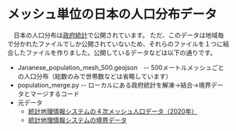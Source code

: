 # メッシュ単位の日本の人口分布データ
　日本の人口分布は[政府統計](https://www.e-stat.go.jp/gis/statmap-search?page=1&type=1&toukeiCode=00200521)で公開されています。
ただ、このデータは地域毎で分かれたファイルでしか公開されていないため、それらのファイルを１つに結合したファイルを作りました。公開しているデータなどは以下の通りです。

- Jananese_population_mesh_500.geojson　-- 500メートルメッシュごとの人口分布（総数のみで世帯数などは省略しています）
- population_merge.py -- ローカルにある政府統計を解凍→結合→境界データとマージするコード
- 元データ
  - [統計地理情報システムの４次メッシュ人口データ（2020年）](https://www.e-stat.go.jp/gis/statmap-search?page=1&type=1&toukeiCode=00200521&toukeiYear=2020&aggregateUnit=H&serveyId=H002005112020&statsId=T001101)
  - [統計地理情報システムの境界データ](https://www.e-stat.go.jp/gis/statmap-search?page=1&type=2&aggregateUnitForBoundary=H&coordsys=1&format=shape)
